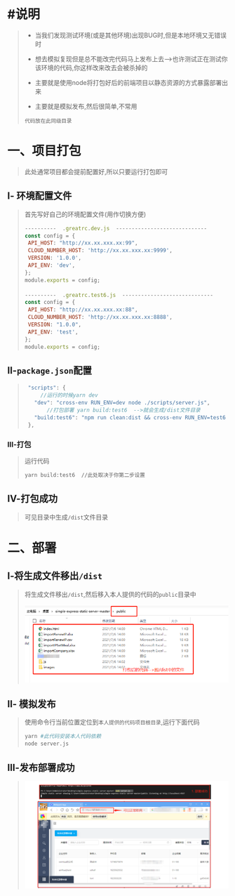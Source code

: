 # #说明

>- 当我们发现测试环境(或是其他环境)出现BUG时,但是本地环境又无错误时
>
>- 想去模拟复现但是总不能改完代码马上发布上去-->也许测试正在测试你该环境的代码,你这样改来改去会被杀掉的
>
>- 主要就是使用node将打包好后的前端项目以静态资源的方式暴露部署出来
>
>- 主要就是模拟发布,然后很简单,不常用
>
>  `代码放在此同级目录`



# 一、项目打包

> 此处通常项目都会提前配置好,所以只要运行打包即可

## Ⅰ- 环境配置文件

>首先写好自己的环境配置文件(用作切换方便)
>
>```js
>----------  .greatrc.dev.js  -----------------------------
>const config = {
>  API_HOST: "http://xx.xx.xxx.xx:99",
>  CLOUD_NUMBER_HOST: 'http://xx.xx.xxx.xx:9999',
>  VERSION: '1.0.0',
>  API_ENV: 'dev',
>};
>module.exports = config;
>
>----------  .greatrc.test6.js  -----------------------------
>const config = {
>  API_HOST: "http://xx.xx.xxx.xx:88",
>  CLOUD_NUMBER_HOST: 'http://xx.xx.xxx.xx:8888',
>  VERSION: "1.0.0",
>  API_ENV: 'test',
>};
>module.exports = config;
>```

## Ⅱ-`package.json`配置

>```js
>  "scripts": {
>      //运行的时候yarn dev
>    "dev": "cross-env RUN_ENV=dev node ./scripts/server.js",
>        //打包部署 yarn build:test6  -->就会生成/dist文件目录
>    "build:test6": "npm run clean:dist && cross-env RUN_ENV=test6 node ./scripts/build.js",
>  },
>```

### Ⅲ-打包

>运行代码
>
>```sh
> yarn build:test6  //此处取决于你第二步设置
>```

## Ⅳ-打包成功

>可见目录中生成`/dist`文件目录

# 二、部署

## Ⅰ-将生成文件移出`/dist`

>将生成文件移出`/dist`,然后移入本人提供的代码的`public`目录中
>
>![image-20210706194420803](README中的图片/image-20210706194420803.png) 

## Ⅱ- 模拟发布

>使用命令行当前位置定位到`本人提供的代码项目根目录`,运行下面代码
>
>```sh
>yarn #此代码安装本人代码依赖
>node server.js   
>```

## Ⅲ-发布部署成功

>![image-20210706193418741](README中的图片/image-20210706193418741.png) 
>
>

